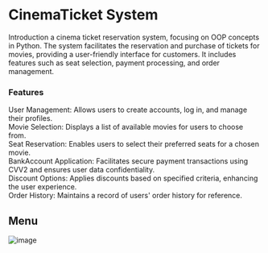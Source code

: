 # CinemaTicket System

Introduction
a cinema ticket reservation system, focusing on OOP concepts in Python.
The system facilitates the reservation and purchase of tickets for movies, providing a user-friendly interface for customers. It includes features such as seat selection, payment processing, and order management.

### Features  
User Management: Allows users to create accounts, log in, and manage their profiles.  
Movie Selection: Displays a list of available movies for users to choose from.  
Seat Reservation: Enables users to select their preferred seats for a chosen movie.  
BankAccount Application: Facilitates secure payment transactions using CVV2 and ensures user data confidentiality.  
Discount Options: Applies discounts based on specified criteria, enhancing the user experience.  
Order History: Maintains a record of users' order history for reference.  

## Menu
![image](https://github.com/MahsaRah99/CinemaTicket/assets/133171171/b7717532-0cec-42ed-9a9f-f559045c237a)
